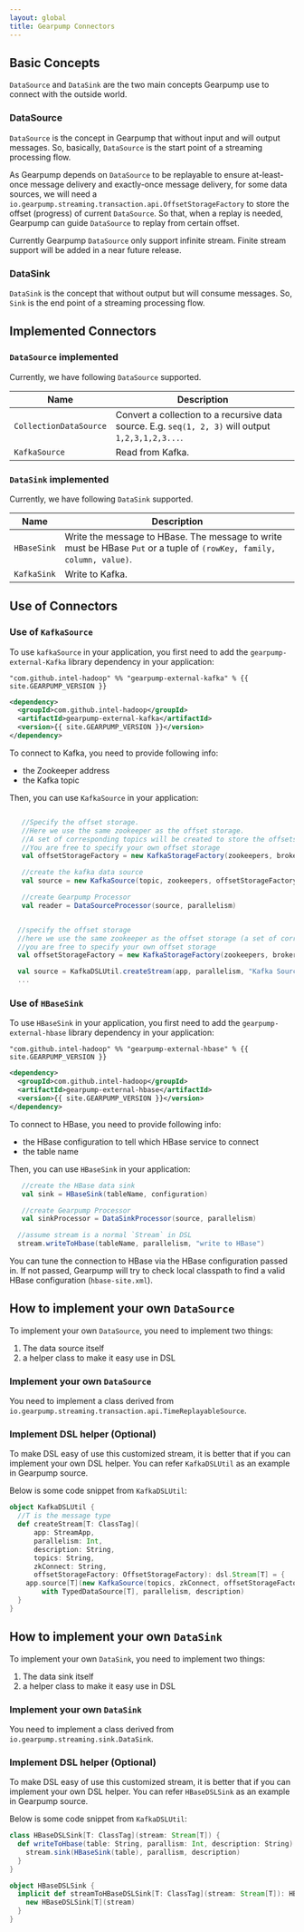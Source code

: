 ```yaml
---
layout: global
title: Gearpump Connectors
---
```


## Basic Concepts
`DataSource` and `DataSink` are the two main concepts Gearpump use to connect with the outside world.

### DataSource
`DataSource` is the concept in Gearpump that without input and will output messages. So, basically, `DataSource` is the start point of a streaming processing flow.

As Gearpump depends on `DataSource` to be replayable to ensure at-least-once message delivery and exactly-once message delivery, for some data sources, we will need a `io.gearpump.streaming.transaction.api.OffsetStorageFactory` to store the offset (progress) of current `DataSource`. So that, when a replay is needed, Gearpump can guide `DataSource` to replay from certain offset.

Currently Gearpump `DataSource` only support infinite stream. Finite stream support will be added in a near future release.

### DataSink
`DataSink` is the concept that without output but will consume messages. So, `Sink` is the end point of a streaming processing flow.

## Implemented Connectors

### `DataSource` implemented
Currently, we have following `DataSource` supported.

Name | Description
-----| ----------
`CollectionDataSource` | Convert a collection to a recursive data source. E.g. `seq(1, 2, 3)` will output `1,2,3,1,2,3...`.
`KafkaSource` | Read from Kafka.

### `DataSink` implemented
Currently, we have following `DataSink` supported.

Name | Description
-----| ----------
`HBaseSink` | Write the message to HBase. The message to write must be HBase `Put` or a tuple of `(rowKey, family, column, value)`.
`KafkaSink` | Write to Kafka.


## Use of Connectors
### Use of `KafkaSource`
To use `kafkaSource` in your application, you first need to add the `gearpump-external-Kafka` library dependency in your application:

```
"com.github.intel-hadoop" %% "gearpump-external-kafka" % {{ site.GEARPUMP_VERSION }}
```

```xml
<dependency>
  <groupId>com.github.intel-hadoop</groupId>
  <artifactId>gearpump-external-kafka</artifactId>
  <version>{{ site.GEARPUMP_VERSION }}</version>
</dependency>
```

To connect to Kafka, you need to provide following info:
 - the Zookeeper address
 - the Kafka topic

Then, you can use `KafkaSource` in your application:

```scala

   //Specify the offset storage.
   //Here we use the same zookeeper as the offset storage.
   //A set of corresponding topics will be created to store the offsets.
   //You are free to specify your own offset storage
   val offsetStorageFactory = new KafkaStorageFactory(zookeepers, brokers)

   //create the kafka data source
   val source = new KafkaSource(topic, zookeepers, offsetStorageFactory)

   //create Gearpump Processor
   val reader = DataSourceProcessor(source, parallelism)
```

```scala

  //specify the offset storage
  //here we use the same zookeeper as the offset storage (a set of corresponding topics will be created to store the offsets)
  //you are free to specify your own offset storage
  val offsetStorageFactory = new KafkaStorageFactory(zookeepers, brokers)

  val source = KafkaDSLUtil.createStream(app, parallelism, "Kafka Source", topics, zookeepers, offsetStorageFactory)
  ...
```

### Use of `HBaseSink`

To use `HBaseSink` in your application, you first need to add the `gearpump-external-hbase` library dependency in your application:


```
"com.github.intel-hadoop" %% "gearpump-external-hbase" % {{ site.GEARPUMP_VERSION }}
```

```xml
<dependency>
  <groupId>com.github.intel-hadoop</groupId>
  <artifactId>gearpump-external-hbase</artifactId>
  <version>{{ site.GEARPUMP_VERSION }}</version>
</dependency>
```


To connect to HBase, you need to provide following info:
 - the HBase configuration to tell which HBase service to connect
 - the table name

Then, you can use `HBaseSink` in your application:

```scala
   //create the HBase data sink
   val sink = HBaseSink(tableName, configuration)

   //create Gearpump Processor
   val sinkProcessor = DataSinkProcessor(source, parallelism)
```

```scala
  //assume stream is a normal `Stream` in DSL
  stream.writeToHbase(tableName, parallelism, "write to HBase")
```

You can tune the connection to HBase via the HBase configuration passed in. If not passed, Gearpump will try to check local classpath to find a valid HBase configuration (`hbase-site.xml`).

## How to implement your own `DataSource`

To implement your own `DataSource`, you need to implement two things:

1. The data source itself
2. a helper class to make it easy use in DSL

### Implement your own `DataSource`
You need to implement a class derived from `io.gearpump.streaming.transaction.api.TimeReplayableSource`.

### Implement DSL helper (Optional)
To make DSL easy of use this customized stream, it is better that if you can implement your own DSL helper.
You can refer `KafkaDSLUtil` as an example in Gearpump source.

Below is some code snippet from `KafkaDSLUtil`:

```scala
object KafkaDSLUtil {
  //T is the message type
  def createStream[T: ClassTag](
      app: StreamApp,
      parallelism: Int,
      description: String,
      topics: String,
      zkConnect: String,
      offsetStorageFactory: OffsetStorageFactory): dsl.Stream[T] = {
    app.source[T](new KafkaSource(topics, zkConnect, offsetStorageFactory)
        with TypedDataSource[T], parallelism, description)
  }
}
```

## How to implement your own `DataSink`
To implement your own `DataSink`, you need to implement two things:

1. The data sink itself
2. a helper class to make it easy use in DSL

### Implement your own `DataSink`
You need to implement a class derived from `io.gearpump.streaming.sink.DataSink`.

### Implement DSL helper (Optional)
To make DSL easy of use this customized stream, it is better that if you can implement your own DSL helper.
You can refer `HBaseDSLSink` as an example in Gearpump source.

Below is some code snippet from `KafkaDSLUtil`:

```scala
class HBaseDSLSink[T: ClassTag](stream: Stream[T]) {
  def writeToHbase(table: String, parallism: Int, description: String): Stream[T] = {
    stream.sink(HBaseSink(table), parallism, description)
  }
}

object HBaseDSLSink {
  implicit def streamToHBaseDSLSink[T: ClassTag](stream: Stream[T]): HBaseDSLSink[T] = {
    new HBaseDSLSink[T](stream)
  }
}
```
